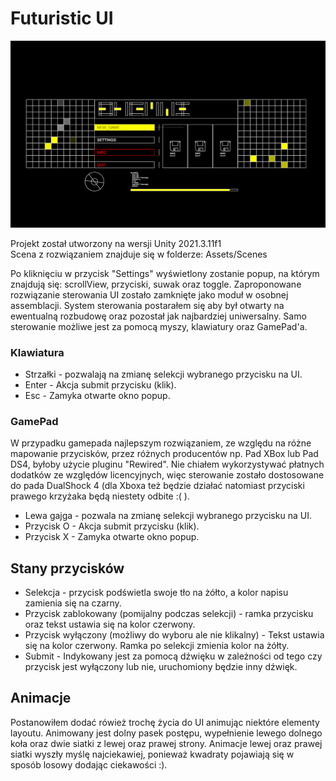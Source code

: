 # Futuristic UI

<img src= "Examples/FuturisticUI_unity_view.png"> 

Projekt został utworzony na wersji Unity 2021.3.11f1 </br>
Scena z rozwiązaniem znajduje się w folderze: Assets/Scenes

Po kliknięciu w przycisk "Settings" wyświetlony zostanie popup, na którym znajdują się: scrollView, przyciski, suwak oraz toggle. Zaproponowane rozwiązanie sterowania UI zostało zamknięte jako moduł w osobnej assemblacji. System sterowania postarałem się aby był otwarty na ewentualną rozbudowę oraz pozostał jak najbardziej uniwersalny. Samo sterowanie możliwe jest za pomocą myszy, klawiatury oraz GamePad'a.

### Klawiatura
 - Strzałki - pozwalają na zmianę selekcji wybranego przycisku na UI.
 - Enter - Akcja submit przycisku (klik).
 - Esc - Zamyka otwarte okno popup.
 
 ### GamePad
W przypadku gamepada najlepszym rozwiązaniem, ze względu na różne mapowanie przycisków, przez różnych producentów np. Pad XBox lub Pad DS4, byłoby użycie pluginu "Rewired". Nie chiałem wykorzystywać płatnych dodatków ze względów licencyjnych, więc sterowanie zostało dostosowane do pada DualShock 4 (dla Xboxa też będzie działać natomiast przyciski prawego krzyżaka będą niestety odbite :( ).

- Lewa gajga - pozwala na zmianę selekcji wybranego przycisku na UI.
- Przycisk O - Akcja submit przycisku (klik).
- Przycisk X - Zamyka otwarte okno popup.

## Stany przycisków
 - Selekcja - przycisk podświetla swoje tło na żółto, a kolor napisu zamienia się na czarny.
 - Przycisk zablokowany (pomijalny podczas selekcji) - ramka przycisku oraz tekst ustawia się na kolor czerwony.
 - Przycisk wyłączony (możliwy do wyboru ale nie klikalny) - Tekst ustawia się na kolor czerwony. Ramka po selekcji zmienia kolor na żółty.
 - Submit - Indykowany jest za pomocą dźwięku w zależności od tego czy przycisk jest wyłączony lub nie, uruchomiony będzie inny dźwięk.
 
 ## Animacje
Postanowiłem dodać rówież trochę życia do UI animując niektóre elementy layoutu. Animowany jest dolny pasek postępu, wypełnienie lewego dolnego koła oraz dwie siatki z lewej oraz prawej strony. Animacje lewej oraz prawej siatki wyszły myślę najciekawiej, ponieważ kwadraty pojawiają się w sposób losowy dodając ciekawości :).
